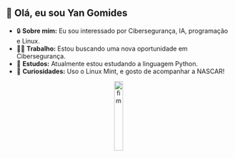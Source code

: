 ## 👋 Olá, eu sou Yan Gomides 
- 🔒 **Sobre mim:** Eu sou interessado por Cibersegurança, IA, programação e Linux. 
- 🤝🏼 **Trabalho:** Estou buscando uma nova oportunidade em Cibersegurança.
- 🐍 **Estudos:** Atualmente estou estudando a linguagem Python.
- 🌿 **Curiosidades:** Uso o Linux Mint, e gosto de acompanhar a NASCAR!
  
<div align="center">  
  <img src="https://github.com/user-attachments/assets/64b9f33a-19d3-4bc5-837a-980652b53391" alt="fim" width="20%" />
</div>
